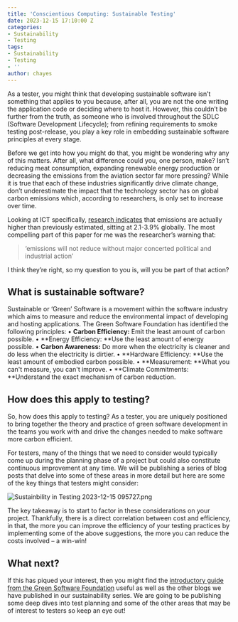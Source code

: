 ```yaml
---
title: 'Conscientious Computing: Sustainable Testing'
date: 2023-12-15 17:10:00 Z
categories:
- Sustainability
- Testing
tags:
- Sustainability
- Testing
- ''
author: chayes
---
```


As a tester, you might think that developing sustainable software isn’t something that applies to you because, after all, you are not the one writing the application code or deciding where to host it. However, this couldn’t be further from the truth, as someone who is involved throughout the SDLC (Software Development Lifecycle); from refining requirements to smoke testing post-release, you play a key role in embedding sustainable software principles at every stage.

Before we get into how you might do that, you might be wondering why any of this matters. After all, what difference could you, one person, make? Isn’t reducing meat consumption, expanding renewable energy production or decreasing the emissions from the aviation sector far more pressing? While it is true that each of these industries significantly drive climate change, don’t underestimate the impact that the technology sector has on global carbon emissions which, according to researchers, is only set to increase over time.

Looking at ICT specifically, [research indicates](https://www.cell.com/patterns/pdfExtended/S2666-3899(21)00188-4) that emissions are actually higher than previously estimated, sitting at 2.1-3.9% globally. The most compelling part of this paper for me was the researcher’s warning that:

> ‘emissions will not reduce without major concerted political and industrial action’

I think they’re right, so my question to you is, will you be part of that action?

## What is sustainable software?

Sustainable or ‘Green’ Software is a movement within the software industry which aims to measure and reduce the environmental impact of developing and hosting applications. The Green Software Foundation has identified the following principles:
•   **Carbon Efficiency:** Emit the least amount of carbon possible.
•   **Energy Efficiency: **Use the least amount of energy possible.
•   **Carbon Awareness:** Do more when the electricity is cleaner and do less when the electricity is dirtier.
•   **Hardware Efficiency: **Use the least amount of embodied carbon possible.
•   **Measurement: **What you can't measure, you can't improve.
•   **Climate Commitments: **Understand the exact mechanism of carbon reduction.

## How does this apply to testing?

So, how does this apply to testing? As a tester, you are uniquely positioned to bring together the theory and practice of green software development in the teams you work with and drive the changes needed to make software more carbon efficient.

For testers, many of the things that we need to consider would typically come up during the planning phase of a project but could also constitute continuous improvement at any time. We will be publishing a series of blog posts that delve into some of these areas in more detail but here are some of the key things that testers might consider:

![Sustainbility in Testing 2023-12-15 095727.png](/uploads/Sustainbility%20in%20Testing%202023-12-15%20095727.png)

The key takeaway is to start to factor in these considerations on your project. Thankfully, there is a direct correlation between cost and efficiency, in that, the more you can improve the efficiency of your testing practices by implementing some of the above suggestions, the more you can reduce the costs involved – a win-win!

## What next?

If this has piqued your interest, then you might find the [introductory guide from the Green Software Foundation](https://learn.greensoftware.foundation/) useful as well as the other blogs we have published in our sustainability series. We are going to be publishing some deep dives into test planning and some of the other areas that may be of interest to testers so keep an eye out!